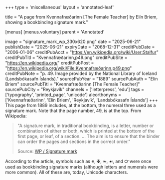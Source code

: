 +++
type = 'miscellaneous'
layout = 'annotated-leaf'

title = "A page from Kvennafræðarinn [The Female Teacher] by Elín Briem, showing a bookbinding signature mark."

[menus]
  [menus.voluntary]
    parent = 'Annotated'

image = "signature_mark_wp_330x620.png"
date = "2025-06-21"
publishDate = "2025-06-21"
expiryDate = "2068-12-31"
creditPubDate = "2006-01-06"
creditPubAcct = "https://en.wikipedia.org/wiki/User:Stalfur"
creditPubTitl = "Kvennafræðarinn,p49.png"
creditPubSite = "https://en.wikipedia.org/"
creditPubPost = "https://en.wikipedia.org/wiki/File:Kvennafræðarinn,p49.png"
creditPubNote = "p. 49. Image provided by the National Library of Iceland (Landsbókasafn Íslands)."
sourcePubYear = "1889"
sourcePubAuth = "Elín Briem"
sourcePubTitl = "Kvennafræðarinn [The Female Teacher]"
sourcePubCity = "Reykjavík"
channels = ['letterpress', 'edu']
tags = ['typography', 'printed_page', 'unicode']
aleorthonyms = ['Kvennafræðarinn', 'Elín Briem', 'Reykjavík', 'Landsbókasafn Íslands']
+++
This page from 1889 includes, at the bottom, the numeral three used as a signature mark. Note that the page number, 49, is at the top. From Wikipedia:

> "A signature mark, in traditional bookbinding, is a letter, number or combination of either or both, which is printed at the bottom of the first page, or leaf, of a section. ... The aim is to ensure that the binder can order the pages and sections in the correct order."
> 
> Source: [WP / Signature mark](https://en.wikipedia.org/wiki/Signature_mark)

According to the article, symbols such as ※, ✠, ❧, ☙, and ℺ were once used as bookbinding signature marks (although letters and numerals were more common). All of these are, today, Unicode characters.

